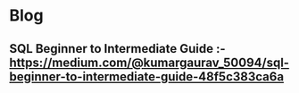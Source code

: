 # Blog

## SQL Beginner to Intermediate Guide :- https://medium.com/@kumargaurav_50094/sql-beginner-to-intermediate-guide-48f5c383ca6a
